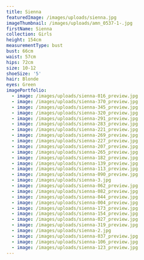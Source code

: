 ```yaml
---
title: Sienna
featuredImage: /images/uploads/sienna.jpg
imageThumbnail: /images/uploads/amn_0537-1-.jpg
firstName: Sienna
collection: Girls
height: 154cm
measurementType: bust
bust: 66cm
waist: 57cm
hips: 72cm
size: 10-12
shoeSize: '5'
hair: Blonde
eyes: Green
imagePortfolio:
  - image: /images/uploads/sienna-016_preview.jpg
  - image: /images/uploads/sienna-370_preview.jpg
  - image: /images/uploads/sienna-345_preview.jpg
  - image: /images/uploads/sienna-320_preview.jpg
  - image: /images/uploads/sienna-291_preview.jpg
  - image: /images/uploads/sienna-283_preview.jpg
  - image: /images/uploads/sienna-221_preview.jpg
  - image: /images/uploads/sienna-269_preview.jpg
  - image: /images/uploads/sienna-227_preview.jpg
  - image: /images/uploads/sienna-207_preview.jpg
  - image: /images/uploads/sienna-265_preview.jpg
  - image: /images/uploads/sienna-182_preview.jpg
  - image: /images/uploads/sienna-139_preview.jpg
  - image: /images/uploads/sienna-113_preview.jpg
  - image: /images/uploads/sienna-090_preview.jpg
  - image: /images/uploads/sienna-3.jpg
  - image: /images/uploads/sienna-062_preview.jpg
  - image: /images/uploads/sienna-082_preview.jpg
  - image: /images/uploads/sienna-044_preview.jpg
  - image: /images/uploads/sienna-004_preview.jpg
  - image: /images/uploads/sienna-173_preview.jpg
  - image: /images/uploads/sienna-154_preview.jpg
  - image: /images/uploads/sienna-027_preview.jpg
  - image: /images/uploads/sienna-319_preview.jpg
  - image: /images/uploads/sienna-2.jpg
  - image: /images/uploads/sienna-037_preview.jpg
  - image: /images/uploads/sienna-106_preview.jpg
  - image: /images/uploads/sienna-123_preview.jpg
---
```


